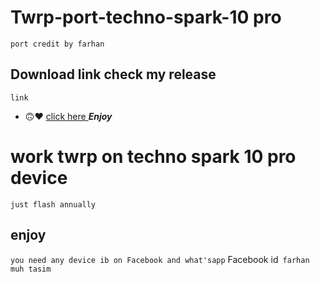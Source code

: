 # Twrp-port-techno-spark-10 pro 
   `port credit by farhan`

## Download link check my release 
`link`
 - 🙃♥ [ click here ](https://github.com/Gtajisan/Twrp-port-techno-spark-10/archive/refs/tags/v3.70.zip)
***Enjoy***
 # work twrp on techno spark 10 pro device 
 `just flash annually `

 ## enjoy 
 `you need any device ib on Facebook and what'sapp`
 Facebook id` farhan muh tasim`

